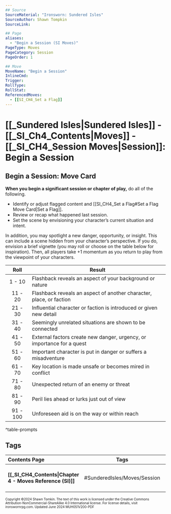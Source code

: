 ```yaml
---
## Source
SourceMaterial: "Ironsworn: Sundered Isles"
SourceAuthor: Shawn Tompkin
SourceLink: 

## Page
aliases: 
  - "Begin a Session (SI Moves)"
PageType: Moves
PageCategory: Session
PageOrder: 1

## Move
MoveName: "Begin a Session"
InlineCmd: 
Trigger: 
RollType: 
RollStat: 
ReferencedMoves:
  - [[SI_CH4_Set a Flag]]
---
```

# [[_Sundered Isles|Sundered Isles]] - [[_SI_Ch4_Contents|Moves]] - [[_SI_CH4_Session Moves|Session]]: Begin a Session
## Begin a Session: Move Card
**When you begin a significant session or chapter of play,** do all of the following.
- Identify or adjust flagged content and [[SI_CH4_Set a Flag#Set a Flag Move Card|Set a Flag]].
- Review or recap what happened last session.
- Set the scene by envisioning your character’s current situation and intent.

In addition, you may spotlight a new danger, opportunity, or insight. This can include a scene hidden from your character’s perspective. If you do, envision a brief vignette (you may roll or choose on the table below for inspiration). Then, all players take +1 momentum as you return to play from the viewpoint of your characters.

| Roll | Result |
| :---: | --- |
| 1 - 10 | Flashback reveals an aspect of your background or nature |
| 11 - 20 | Flashback reveals an aspect of another character, place, or faction |
| 21 - 30 | Influential character or faction is introduced or given new detail |
| 31 - 40 | Seemingly unrelated situations are shown to be connected |
| 41 - 50 | External factors create new danger, urgency, or importance for a quest |
| 51 - 60 | Important character is put in danger or suffers a misadventure |
| 61 - 70 | Key location is made unsafe or becomes mired in conflict |
| 71 - 80 | Unexpected return of an enemy or threat |
| 81 - 90 | Peril lies ahead or lurks just out of view |
| 91 - 100 | Unforeseen aid is on the way or within reach |
^table-prompts

## Tags

| Contents Page | Tags | Next Page |
| :--- | :---: | ---: |
| **[[_SI_CH4_Contents\|Chapter 4 - Moves Reference (SI)]]** | #SunderedIsles/Moves/Session | **[[SI_CH4_Set a Flag\|Set a Flag (SI Moves)]]** |

<font size=-2>Copyright ©2024 Shawn Tomkin. The text of this work is licensed under the Creative Commons Attribution-NonCommercial-ShareAlike 4.0 International license. For license details, visit ironswornrpg.com. Updated June 2024 MUH051V200-PDF</font>